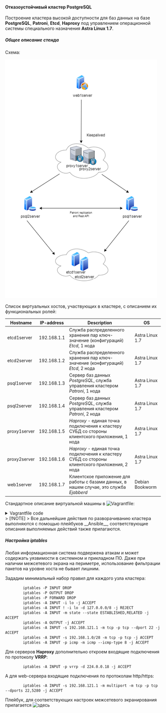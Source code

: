 #### Отказоустойчивый кластер PostgreSQL

Построение кластера высокой доступности для баз данных на базе __PostgreSQL__, __Patroni__, __Etcd__, __Haproxy__ под управлением операционной системы
специального назначения __Astra Linux 1.7__.

##### Общее описание стенда

Схема:

![Schema](/images/PSQLCluster.drawio.png)

Список виртуальных хостов, участвующих в кластере, с описанием их функциональных ролей:

| Hostname  | IP-address | Description | OS |
| --- | --- | --- | --- |
| etcd1server  | 192.168.1.1  | Служба распределенного хранения пар ключ-значение (конфигураций) _Etcd_, 1 нода | Astra Linux 1.7 |
| etcd2server  | 192.168.1.2  | Служба распределенного хранения пар ключ-значение (конфигураций) _Etcd_, 2 нода | Astra Linux 1.7 |
| psql1server  | 192.168.1.3  | Сервер баз данных _PostgreSQL_, служба управления кластером _Patroni_, 1 нода  | Astra Linux 1.7  |
| psql2server  | 192.168.1.4  | Сервер баз данных _PostgreSQL_, служба управления кластером _Patroni_, 2 нода  | Astra Linux 1.7  |
| proxy1server  | 192.168.1.5  | _Haproxy_ - единая точка подключения к кластеру СУБД со стороны клиентского приложения, 1 нода  | Astra Linux 1.7  |
| proxy2server  | 192.168.1.6  | _Haproxy_ - единая точка подключения к кластеру СУБД со стороны клиентского приложения, 2 нода  | Astra Linux 1.7  |
| web1server  | 192.168.1.7  | Клиентское приложение для работы с базами данных, в нашем случае, это служба _Ejabberd_  | Debian Bookworm  |

Стандартное описание виртуальной машины в ![Vagrantfile](/files/Vagrantfile):

<details>
<summary>Vagrantfile code</summary>

```
Vagrant.configure("2") do |config|
  config.vm.define "Astra17-etcd1" do |etcd1server|
  etcd1server.vm.box = "/home/max/vagrant/images/astralinux17g"
  etcd1server.vm.network :private_network,
       :type => 'ip',
       :libvirt__forward_mode => 'veryisolated',
       :libvirt__dhcp_enabled => false,
       :ip => '192.168.1.1',
       :libvirt__netmask => '255.255.255.240',
       :libvirt__network_name => 'vagrant-libvirt-inet1',
       :libvirt__always_destroy => false
  etcd1server.vm.provider "libvirt" do |lvirt|
      lvirt.memory = "1024"
      lvirt.cpus = "1"
      lvirt.title = "Astra17-etcd1Server"
      lvirt.description = "Виртуальная машина на базе дистрибутива Astra Linux. etcd1Server"
      lvirt.management_network_name = "vagrant-libvirt-mgmt"
      lvirt.management_network_address = "192.168.121.0/24"
      lvirt.management_network_keep = "true"
      lvirt.management_network_mac = "52:54:00:27:28:83"
  end
  etcd1server.vm.provision "shell", inline: <<-SHELL
      brd='*************************************************************'
      echo "$brd"
      echo 'Set Hostname'
      hostnamectl set-hostname etcd1server
      echo "$brd"
      sed -i 's/astra17/etcd1server/' /etc/hosts
      sed -i 's/astra17/etcd1server/' /etc/hosts
      echo '192.168.1.1 etcd1server.local etcd1server' >> /etc/hosts
      echo '192.168.1.2 etcd2server.local etcd2server' >> /etc/hosts
      echo '192.168.1.3 psql1server.local psql1server' >> /etc/hosts
      echo '192.168.1.4 psql2server.local psql2server' >> /etc/hosts
      echo '192.168.1.5 proxy1server.local proxy1server' >> /etc/hosts
      echo '192.168.1.6 proxy2server.local proxy2server' >> /etc/hosts
      echo '192.168.1.7 web1server.local web1server' >> /etc/hosts
      echo "$brd"
      echo 'Если ранее не были установлены, то установим необходимые  пакеты'
      echo "$brd"
      mount -o loop /home/vagrant/installation-1.7.5.9-16.10.23_16.58.iso /media/localiso/
      export DEBIAN_FRONTEND=noninteractive
      apt update
      SHELL
  end
```
</details>
> [!NOTE]
> Все дальнейшие действия по разворачиванию кластера выполняются с помощью плейбуков __Ansible__, соответствующие описания выполняемых действий также прилагаются.

##### Настройка __iptables__

Любая информационная система подвержена атакам и может содержать уязвимости в системном и прикладном ПО. Даже при наличии межсетевого экрана на периметре,
использование фильтрации пакетов на уровне хоста не бывает лишним.

Зададим минимальный набор правил для каждого узла кластера:

```
        iptables -P INPUT DROP
        iptables -P OUTPUT DROP
        iptables -P FORWARD DROP
        iptables -A INPUT -i lo -j ACCEPT
        iptables -A INPUT ! -i lo -d 127.0.0.0/8 -j REJECT
        iptables -A INPUT -m state --state ESTABLISHED,RELATED -j ACCEPT
        iptables -A OUTPUT -j ACCEPT
        iptables -A INPUT -s 192.168.121.1 -m tcp -p tcp --dport 22 -j ACCEPT
        iptables -A INPUT -s 192.168.1.0/28 -m tcp -p tcp -j ACCEPT
        iptables -A INPUT -p icmp -m icmp --icmp-type 8 -j ACCEPT
```

Для серверов __Haproxy__ дополнительно откроем входящие подключения по протоколу __VRRP__:

```
        iptables -A INPUT -p vrrp -d 224.0.0.18 -j ACCEPT
```

А для web-сервера входящие подключения по протоколам http/https:

```
        iptables -A INPUT -s 192.168.121.1 -m multiport -m tcp -p tcp --dports 22,5280 -j ACCEPT
```

Плейбук, для соответствующих настроек межсетевого экранирования прилагается ![здесь](/files/play/psqla/1.iptables.yml)
